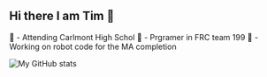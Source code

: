 ## Hi there I am Tim 👋

🏫 - Attending Carlmont High Schol
🤖 - Prgramer in FRC team 199
  🤖 - Working on robot code for the MA completion

![My GitHub stats](https://github-readme-stats.vercel.app/api?username=timtogan)
